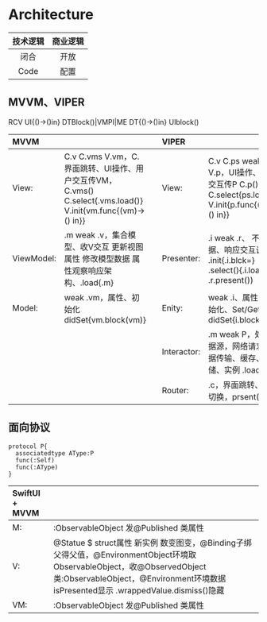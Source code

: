 # Architecture

| 技术逻辑 | 商业逻辑 |
| :-: | :-: |
| 闭合 | 开放 |
| Code | 配置 |

## MVVM、VIPER

RCV UI{()->()in} DTBlock()|VMPI|ME DT{()->()in} UIblock()

|**MVVM**|  |  |**VIPER**|  |
| :- | :- | :- | :- | :- |
| View: | C.v C.vms V.vm，C.界面跳转、UI操作、用户交互传VM，C.vms() C.select{.vms.load()} V.init{vm.func{(vm)->() in}} |  | View: | C.v C.ps weak .r V.p，UI操作、用户交互传P C.p() C.select{ps.load()} V.init{p.func{(p)->() in}} |
| ViewModel: | .m weak .v，集合模型、收V交互 更新视图属性 修改模型数据 属性观察响应架构、.load{.m} |  | Presenter: | .i weak .r、 不改数据、响应交互调I .init{.i.blck=} .select(){.i.load(} .r.present())|
| Model: |weak .vm，属性、初始化 didSet{vm.block(vm)}|  | Enity: |weak .i、属性、初始化、Set/Get didSet{i.block(.i.p)}||
|  |  |  | Interactor: | .m weak P，处理数据源，网络请求、数据传输、缓存、存储、实例 .load{.m} |
|  |  |  | Router: | .c，界面跳转、组件切换，prsent(){.c}|

## 面向协议
```
protocol P{
  associatedtype AType:P
  func(:Self)
  func(:AType)
}
```


|**SwiftUI + MVVM**|  |
| :- | :- |
| M: | :ObservableObject 发@Published 类属性 |
| V: | @Statue $ struct属性 新实例 数变图变，@Binding子绑父得父值，@EnvironmentObject环境取 ObservableObject，收@ObservedObject 类:ObservableObject，@Environment环境数据 isPresented显示 .wrappedValue.dismiss()隐藏 |
| VM: | :ObservableObject 发@Published 类属性 |
